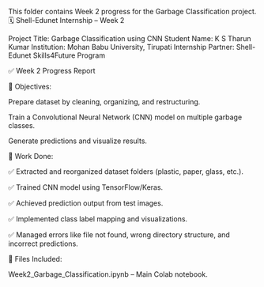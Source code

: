 This folder contains Week 2 progress for the Garbage Classification project.
🗓 Shell-Edunet Internship – Week 2

Project Title: Garbage Classification using CNN
Student Name: K S Tharun Kumar
Institution: Mohan Babu University, Tirupati
Internship Partner: Shell-Edunet Skills4Future Program

✅ Week 2 Progress Report

📌 Objectives:

Prepare dataset by cleaning, organizing, and restructuring.

Train a Convolutional Neural Network (CNN) model on multiple garbage classes.

Generate predictions and visualize results.

📁 Work Done:

✅ Extracted and reorganized dataset folders (plastic, paper, glass, etc.).

✅ Trained CNN model using TensorFlow/Keras.

✅ Achieved prediction output from test images.

✅ Implemented class label mapping and visualizations.

✅ Managed errors like file not found, wrong directory structure, and incorrect predictions.

📂 Files Included:

Week2_Garbage_Classification.ipynb – Main Colab notebook.
